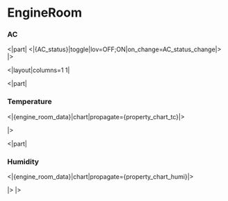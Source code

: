 # EngineRoom

### AC

<|part|
<|{AC_status}|toggle|lov=OFF;ON|on_change=AC_status_change|>
|>

<|layout|columns=1 1|

<|part|

### Temperature

<|{engine_room_data}|chart|propagate={property_chart_tc}|>

|>

<|part|

### Humidity

<|{engine_room_data}|chart|propagate={property_chart_humi}|>

|>
|>
